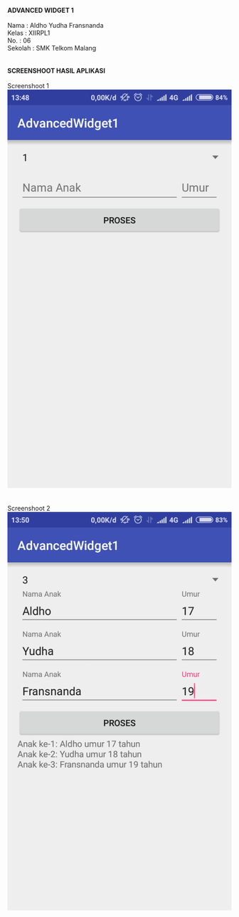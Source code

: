 <b>ADVANCED WIDGET 1</b>
<br>
<br>
Nama : Aldho Yudha Fransnanda<br>
Kelas : XIIRPL1<br>
No. : 06<br>
Sekolah : SMK Telkom Malang<br>
<br>
<br><b>SCREENSHOOT HASIL APLIKASI</b>
<br><br>Screenshoot 1<br>
![Gambar](https://raw.githubusercontent.com/Aldhofransnanda/AdvancedWidget1/master/AdvabcedWidget1_1%23_id.sch.smktelkom_mlg.learn.advancedwidget1.png)<br>
<br><br>Screenshoot 2<br>
![Gambar](https://raw.githubusercontent.com/Aldhofransnanda/AdvancedWidget1/master/AdvancedWidget1_2%23id.sch.smktelkom_mlg.learn.advancedwidget1.png)<br>
